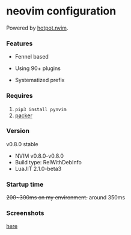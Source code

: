 # neovim configuration

Powered by [hotpot.nvim](https://github.com/rktjmp/hotpot.nvim).

### Features

- Fennel based

- Using 90+ plugins

- Systematized prefix

### Requires

1. ``pip3 install pynvim``
2. [packer](https://github.com/wbthomason/packer.nvim)

### Version

v0.8.0 stable
- NVIM v0.8.0-v0.8.0
- Build type: RelWithDebInfo
- LuaJIT 2.1.0-beta3

### Startup time

~~200~300ms on my environment.~~
around 350ms

### Screenshots

[here](https://github.com/Cassin01/nvim-conf/blob/master/gallery/gallery.md)
